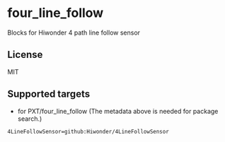 # four_line_follow
 Blocks for Hiwonder 4 path line follow sensor
## License

MIT

## Supported targets

* for PXT/four_line_follow
(The metadata above is needed for package search.)

```package
4LineFollowSensor=github:Hiwonder/4LineFollowSensor
```
